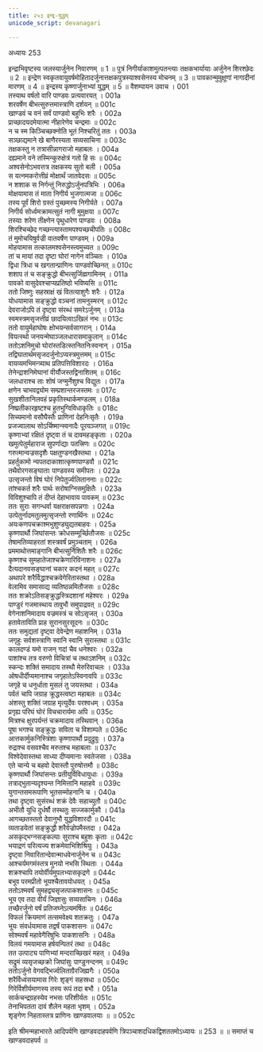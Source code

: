 ```yaml
---
title: २५३ इन्द्र-युद्धम्
unicode_script: devanagari

---
```



अध्यायः 253

इन्द्राभिवृष्टस्य जलस्यार्जुनेन निवारणम् ॥ 1 ॥ पुत्रं निगीर्याकाशमुत्पतन्त्याः तक्षकभार्यायाः अर्जुनेन शिरश्छेदः ॥ 2 ॥ इन्द्रेण स्वकृतवायुवर्षमोहितादर्जुनात्तक्षकपुत्रस्याश्वसेनस्य मोचनम् ॥ 3 ॥ पावकान्मुमुक्षूणां नागादीनां मारणम् ॥ 4 ॥ इन्द्रस्य कृष्णार्जुनाभ्यां युद्धम् ॥ 5 ॥
वैशम्पायन उवाच ।	001  
तस्याथ वर्षतो वारि पाण्डवः प्रत्यवारयत् ।	001a  
शरवर्षेण बीभत्सुरुत्तमास्त्राणि दर्शयन् ॥	001c  
खाण्डवं च वनं सर्वं पाण्डवो बहुभिः शरैः ।	002a  
प्राच्छादयदमेयात्मा नीहारेणेव चन्द्रमाः ॥	002c  
न च स्म किञ्चिच्छक्नोति भूतं निश्चरितुं ततः ।	003a  
सञ्छाद्यमाने खे बाणैरस्यता सव्यसाचिना ॥	003c  
तक्षकस्तु न तत्रासीन्नागराजो महाबलः ।	004a  
दह्यमाने वने तस्मिन्कुरुक्षेत्रं गतो हि सः ॥	004c  
अश्वसेनोऽभवत्तत्र तक्षकस्य सुतो बली ।	005a  
स यत्नमकरोत्तीव्रं मोक्षार्थं जातवेदसः ॥	005c  
न शशाक स निर्गन्तुं निरुद्धोऽर्जुनपत्रिभिः ।	006a  
मोक्षयामास तं माता निगीर्य भुजगात्मजा ॥	006c  
तस्य पूर्वं शिरो ग्रस्तं पुच्छमस्य निगीर्यते ।	007a  
निगीर्य सोर्ध्वमक्रामत्सुतं नागी मुमुक्षया ॥	007c  
तस्याः शरेण तीक्ष्णेन पृथुधारेण पाण्डवः ।	008a  
शिरश्चिच्छेद गच्छन्त्यास्तामपश्यच्छचीपतिः ॥	008c  
तं मुमोचयिषुर्वज्री वातवर्षेण पाण्डवम् ।	009a  
मोहयामास तत्कालमश्वसेनस्त्वमुच्यत ॥	009c  
तां च मायां तदा दृष्टा घोरां नागेन वञ्चितः ।	010a  
द्विधा त्रिधा च खगतान्प्राणिनः पाण्डवोच्छिनत् ॥	010c  
शशाप तं च सङ्क्रुद्धो बीभत्सुर्जिह्मगामिनम् ।	011a  
पावको वासुदेवश्चाप्यप्रतिष्ठो भविष्यसि ॥	011c  
ततो जिष्णुः सहस्राक्षं खं वितत्याशुगैः शरैः ।	012a  
योधयामास सङ्क्रुद्धो वञ्चनां तामनुस्मरन् ॥	012c  
देवराजोऽपि तं दृष्ट्वा संरब्धं समरेऽर्जुनम् ।	013a  
स्वमस्त्रमसृजत्तीव्रं छादयित्वाऽखिलं नभः ॥	013c  
ततो वायुर्महाघोषः क्षोभयन्सर्वसागरान् ।	014a  
वियत्स्थो जनयन्मेघाञ्जलधारासमाकुलान् ॥	014c  
ततोऽशनिमुचो घोरांस्तडित्स्तनितनिःस्वनान् ।	015a  
तद्विघातार्थमसृजदर्जुनोऽप्यस्त्रमुत्तमम् ॥	015c  
वायव्यमभिमन्त्र्याथ प्रतिपत्तिविशारदः ।	016a  
तेनेन्द्राशनिमेघानां वीर्यौजस्तद्विनाशितम् ॥	016c  
जलधाराश्च ताः शोषं जग्मुर्नेशुश्च विद्युतः ।	017a  
क्षणेन चाभवद्व्योम सम्प्रशान्तरजस्तमः ॥	017c  
सुखशीतानिलवहं प्रकृतिस्थार्कमण्डलम् ।	018a  
निष्प्रतीकारहृष्टश्च हुतभुग्विविधाकृतिः ॥	018c  
सिच्यमानो वसौघैस्तैः प्राणिनां देहनिःसृतैः ।	019a  
प्रजज्वालाथ सोऽर्चिष्मान्स्वनादैः पूरयञ्जगत् ॥	019c  
कृष्णाभ्यां रक्षितं दृष्ट्वा तं च दावमहङ्कृताः ।	020a  
खमुत्पेतुर्महाराज सुपर्णाद्याः पतत्त्रिणः ॥	020c  
गरुत्मान्वज्रसदृशैः पक्षतुण्डनखैस्तथा ।	021a  
प्रहर्तुकामो न्यपतदाकाशात्कृष्णपाण्डवौ ॥	021c  
तथैवोरगसङ्घाताः पाण्डवस्य समीपतः ।	022a  
उत्सृजन्तो विषं घोरं निपेतुर्ज्वलिताननाः ॥	022c  
तांश्चकर्त शरैः पार्थः सरोषाग्निसमुक्षितैः ।	023a  
विविशुश्चापि तं दीप्तं देहाभावाय पावकम् ॥	023c  
ततः सुराः सगन्धर्वा यक्षराक्षसपन्नगाः ।	024a  
उत्पेतुर्नादमतुलमुत्सृजन्तो रणार्थिनः ॥	024c  
अयःकणपचक्राश्मभुशुण्ड्युद्यतबाहवः ।	025a  
कृष्णपार्थौ जिघांसन्तः क्रोधसम्मूर्च्छितौजसः ॥	025c  
तेषामतिव्याहरतां शस्त्रवर्षं प्रमुञ्चताम् ।	026a  
प्रममाथोत्तमाङ्गानि बीभत्सुर्निशितैः शरैः ॥	026c  
कृष्णश्च सुमहातेजाश्चक्रेणारिविनाशनः ।	027a  
दैत्यदानवसङ्घानां चकार कदनं महत् ॥	027c  
अथापरे शरैर्विद्धाश्चक्रवेगेरितास्तथा ।	028a  
वेलामिव समासाद्य व्यतिष्ठन्नमितौजसः ॥	028c  
ततः शक्रोऽतिसङ्क्रुद्धस्त्रिदशानां महेश्वरः ।	029a  
पाण्डुरं गजमास्थाय तावुभौ समुपाद्रवत् ॥	029c  
वेगेनाशनिमादाय वज्रमस्त्रं च सोऽसृजत् ।	030a  
हतावेताविति प्राह सुरानसुरसूदनः ॥	030c  
ततः समुद्यतां दृष्ट्वा देवेन्द्रेण महाशनिम् ।	031a  
जगृहुः सर्वशस्त्राणि स्वानि स्वानि सुरास्तथा ॥	031c  
कालदण्डं यमो राजन् गदां चैव धनेश्वरः ।	032a  
पाशांश्च तत्र वरुणो विचित्रां च तथाऽशनिम् ॥	032c  
स्कन्दः शक्तिं समादाय तस्थौ मेरुरिवाचलः ।	033a  
ओषधीर्दीप्यमानाश्च जगृहातेऽस्विनावपि ॥	033c  
जगृहे च धनुर्धाता मुसलं तु जयस्तथा ।	034a  
पर्वतं चापि जग्राह क्रूद्धस्त्वष्टा महाबलः ॥	034c  
अंशस्तु शक्तिं जग्राह मृत्युर्देवः परश्वधम् ।	035a  
प्रगृह्य परिघं घोरं विचचारार्यमा अपि ॥	035c  
मित्रश्च क्षुरपर्यन्तं चक्रमादाय तस्थिवान् ।	036a  
पूषा भगश्च सङ्क्रुद्धः सविता च विशाम्पते ॥	036c  
आत्तकार्मुकनिस्त्रिंशाः कृष्णापार्थौ प्रदुद्रुवुः ।	037a  
रुद्राश्च वसवश्चैव मरुतश्च महाबलाः ॥	037c  
विश्वेदेवास्तथा साध्या दीप्यमानाः स्वतेजसा ।	038a  
एते चान्ये च बहवो देवास्तौ पुरुषोत्तमौ ॥	038c  
कृष्णपार्थौ जिघांसन्तः प्रतीयुर्विविधायुधाः ।	039a  
तत्राद्भुतान्यदृश्यन्त निमित्तानि महाहवे ॥	039c  
युगान्तसमरूपाणि भूतसम्मोहनानि च ।	040a  
तथा दृष्ट्वा सुसंरब्धं शक्रं देवैः सहाच्युतौ ॥	040c  
अभीतौ युधि दुर्धर्षौ तस्थतुः सज्जकार्मुकौ ।	041a  
आगच्छतस्ततो देवानुभौ युद्धविशारदौ ॥	041c  
व्यताडयेतां सङ्क्रुद्धौ शरैर्वज्रोपमैस्तदा ।	042a  
असकृद्भग्नसङ्कल्पाः सुराश्च बहुशः कृताः ॥	042c  
भयाद्रणं परित्यज्य शक्रमेवाभिशिश्रियुः ।	043a  
दृष्ट्वा निवारितान्देवान्माधवेनार्जुनेन च ॥	043c  
आश्चर्यमगमंस्तत्र मुनयो नभसि स्थिताः ।	044a  
शक्रश्चापि तयोर्वीर्यमुपलभ्यासकृद्रणे ॥	044c  
बभूव परमप्रीतो भूयश्चैतावयोधयत् ।	045a  
ततोऽश्मवर्षं सुमहद्व्यसृजत्पाकशासनः ॥	045c  
भूय एव तदा वीर्यं जिज्ञासुः सव्यसाचिनः ।	046a  
तच्छैरर्जुनो वर्षं प्रतिजघ्नेऽत्यमर्षितः ॥	046c  
विफलं क्रियमाणं तत्समवेक्ष्य शतक्रतुः ।	047a  
भूयः संवर्धयामास तद्वर्षं पाकशासनः ॥	047c  
सोश्मवर्षं महावेगैरिषुभिः पाकशासनिः ।	048a  
विलयं गमयामास हर्षयन्पितरं तथा ॥	048c  
तत उत्पाट्य पाणिभ्यां मन्दराच्छिखरं महत् ।	049a  
सद्रुमं व्यसृजच्छक्रो जिघांसुः पाण्डुनन्दनम् ॥	049c  
ततोऽर्जुनो वेगवद्भिर्ज्वलिताग्रैरजिह्मगैः ।	050a  
शरैर्विध्वंसयामास गिरेः शृङ्गं सहस्रधा ॥	050c  
गिरेर्विशीर्यमाणस्य तस्य रूपं तदा बभौ ।	051a  
सार्कचन्द्रग्रहस्येव नभसः परिशीर्यतः ॥	051c  
तेनाभिपतता दावं शैलेन महता भृशम् ।	052a  
शृङ्गेण निहतास्तत्र प्राणिनः खाण्डवालयाः ॥ ॥	052c  

इति श्रीमन्महाभारते आदिपर्वणि खाण्डवदाहपर्वणि त्रिपञ्चाशदधिकद्विशततमोऽध्यायः ॥ 253 ॥ ॥ समाप्तं च खाण्डवदाहपर्व ॥